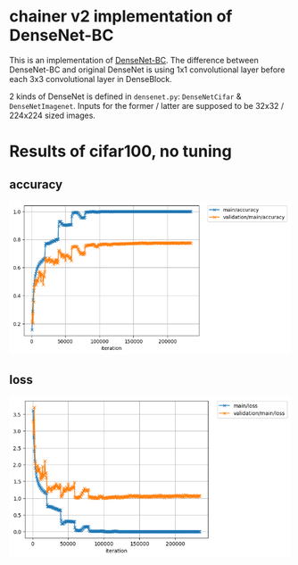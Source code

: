 # chainer v2 implementation of DenseNet-BC
This is an implementation of [DenseNet-BC](https://arxiv.org/abs/1608.06993).
The difference between DenseNet-BC and original DenseNet is using 1x1 convolutional layer before each 3x3 convolutional layer
in DenseBlock.

2 kinds of DenseNet is defined in `densenet.py`: `DenseNetCifar` & `DenseNetImagenet`.
Inputs for the former / latter are supposed to be 32x32 / 224x224 sized images.

# Results of cifar100, no tuning
## accuracy
![accuracy](https://raw.githubusercontent.com/crcrpar/ChainerDenseNet/plot/plot_images/accuracy.png)
## loss
![loss](https://raw.githubusercontent.com/crcrpar/ChainerDenseNet/plot/plot_images/loss.png)
